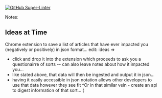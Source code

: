 [![GitHub Super-Linter](https://github.com/<MMShep97>/<articles-to-json-chrome-extension>/workflows/Lint%20Code%20Base/badge.svg)](https://github.com/marketplace/actions/super-linter)

Notes:

## Ideas at Time <Creation>
Chrome extension to save a list of articles that have ever impacted you (negatively or positively) in json format...
edit: ideas => 
 - click and drop it into the extension which proceeds to ask you a questionairre of sorts -- can also leave notes about how it impacted you...
 - like stated above, that data will then be ingested and output it in json...
 - having it easily accessible in json notation allows other developers to use that data however they see fit 
^Or in that similar vein - create an api to digest information of that sort... (
